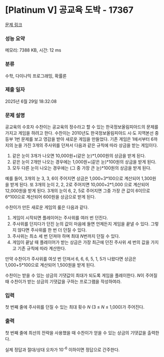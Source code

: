 # [Platinum V] 공교육 도박 - 17367 

[문제 링크](https://www.acmicpc.net/problem/17367) 

### 성능 요약

메모리: 7388 KB, 시간: 12 ms

### 분류

수학, 다이나믹 프로그래밍, 확률론

### 제출 일자

2025년 6월 29일 18:32:08

### 문제 설명

<p>공교육의 수호자 수찬이는 공교육의 정수라고 할 수 있는 한국정보올림피아드의 문제를 가지고 게임을 하려고 한다. 수찬이는 2010년도 한국정보올림피아드 시·도 지역본선 중등부 1번 문제를 보고 영감을 받아 새로운 게임을 만들었다. 기존 게임은 1에서부터 6까지의 눈을 가진 3개의 주사위를 던져서 다음과 같은 규칙에 따라 상금을 받는 게임이다.</p>

<ol>
	<li>같은 눈이 3개가 나오면 10,000원+(같은 눈)*1,000원의 상금을 받게 된다.</li>
	<li>같은 눈이 2개만 나오는 경우에는 1,000원+(같은 눈)*100원의 상금을 받게 된다.</li>
	<li>모두 다른 눈이 나오는 경우에는 (그 중 가장 큰 눈)*100원의 상금을 받게 된다.</li>
</ol>

<p>예를 들어, 3개의 눈 3, 3, 6이 주어지면 상금은 1,000+3*100으로 계산되어 1,300원을 받게 된다. 또 3개의 눈이 2, 2, 2로 주어지면 10,000+2*1,000 으로 계산되어 12,000원을 받게 된다. 3개의 눈이 6, 2, 5로 주어지면 그중 가장 큰 값이 6이므로 6*100으로 계산되어 600원을 상금으로 받게 된다.</p>

<p>수찬이가 만든 새로운 게임의 룰은 다음과 같다.</p>

<ol>
	<li>게임이 시작되면 플레이어는 주사위를 여러 번 던진다.</li>
	<li>주사위를 던지다가 던진 눈의 값이 마음에 들면 언제든지 게임을 끝낼 수 있다. 그렇지 않다면 주사위를 한 번 더 던질 수 있다.</li>
	<li>주사위는 최소 세 번 던져야 하며 최대 <em>N</em>번까지 던질 수 있다.</li>
	<li>게임이 끝날 때 플레이어가 받는 상금은 가장 최근에 던진 주사위 세 번의 값을 가지고 기존 규칙에 따라 계산한다.</li>
</ol>

<p>만약 수찬이가 주사위를 여섯 번 던져서 6, 6, 6, 5, 1, 5가 나왔다면 상금은 1,000+5*100으로 계산되어 1,500원을 받게 된다.</p>

<p>수찬이는 받을 수 있는 상금의 기댓값이 최대가 되도록 게임을 플레이한다. <em>N</em>이 주어질 때 수찬이가 받는 상금의 기댓값을 구하는 프로그램을 작성하여라.</p>

### 입력 

 <p>첫 번째 줄에 주사위를 던질 수 있는 최대 횟수 <em>N</em> (3 ≤ <em>N</em> ≤ 1,000)가 주어진다.</p>

### 출력 

 <p>첫 번째 줄에 최선의 전략을 사용했을 때 수찬이가 얻을 수 있는 상금의 기댓값을 출력한다.</p>

<p>실제 정답과 절대/상대 오차가 10<sup>-6</sup> 이하이면 정답으로 간주한다.</p>

